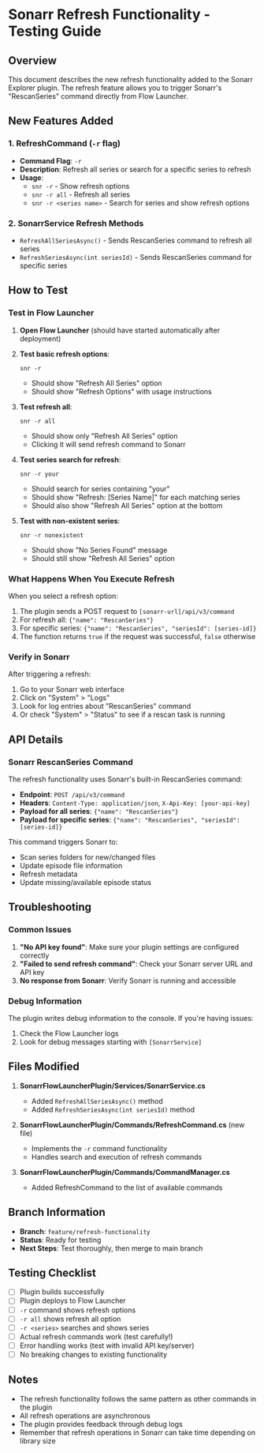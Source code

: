 # Sonarr Refresh Functionality - Testing Guide

## Overview

This document describes the new refresh functionality added to the Sonarr Explorer plugin. The refresh feature allows you to trigger Sonarr's "RescanSeries" command directly from Flow Launcher.

## New Features Added

### 1. RefreshCommand (`-r` flag)
- **Command Flag**: `-r`
- **Description**: Refresh all series or search for a specific series to refresh
- **Usage**: 
  - `snr -r` - Show refresh options
  - `snr -r all` - Refresh all series
  - `snr -r <series name>` - Search for series and show refresh options

### 2. SonarrService Refresh Methods
- `RefreshAllSeriesAsync()` - Sends RescanSeries command to refresh all series
- `RefreshSeriesAsync(int seriesId)` - Sends RescanSeries command for specific series

## How to Test

### Test in Flow Launcher

1. **Open Flow Launcher** (should have started automatically after deployment)

2. **Test basic refresh options**:
   ```
   snr -r
   ```
   - Should show "Refresh All Series" option
   - Should show "Refresh Options" with usage instructions

3. **Test refresh all**:
   ```
   snr -r all
   ```
   - Should show only "Refresh All Series" option
   - Clicking it will send refresh command to Sonarr

4. **Test series search for refresh**:
   ```
   snr -r your
   ```
   - Should search for series containing "your" 
   - Should show "Refresh: [Series Name]" for each matching series
   - Should also show "Refresh All Series" option at the bottom

5. **Test with non-existent series**:
   ```
   snr -r nonexistent
   ```
   - Should show "No Series Found" message
   - Should still show "Refresh All Series" option

### What Happens When You Execute Refresh

When you select a refresh option:
1. The plugin sends a POST request to `[sonarr-url]/api/v3/command`
2. For refresh all: `{"name": "RescanSeries"}`
3. For specific series: `{"name": "RescanSeries", "seriesId": [series-id]}`
4. The function returns `true` if the request was successful, `false` otherwise

### Verify in Sonarr

After triggering a refresh:
1. Go to your Sonarr web interface
2. Click on "System" > "Logs" 
3. Look for log entries about "RescanSeries" command
4. Or check "System" > "Status" to see if a rescan task is running

## API Details

### Sonarr RescanSeries Command

The refresh functionality uses Sonarr's built-in RescanSeries command:

- **Endpoint**: `POST /api/v3/command`
- **Headers**: `Content-Type: application/json`, `X-Api-Key: [your-api-key]`
- **Payload for all series**: `{"name": "RescanSeries"}`
- **Payload for specific series**: `{"name": "RescanSeries", "seriesId": [series-id]}`

This command triggers Sonarr to:
- Scan series folders for new/changed files
- Update episode file information
- Refresh metadata
- Update missing/available episode status

## Troubleshooting

### Common Issues

1. **"No API key found"**: Make sure your plugin settings are configured correctly
2. **"Failed to send refresh command"**: Check your Sonarr server URL and API key
3. **No response from Sonarr**: Verify Sonarr is running and accessible

### Debug Information

The plugin writes debug information to the console. If you're having issues:
1. Check the Flow Launcher logs
2. Look for debug messages starting with `[SonarrService]`

## Files Modified

1. **SonarrFlowLauncherPlugin/Services/SonarrService.cs**
   - Added `RefreshAllSeriesAsync()` method
   - Added `RefreshSeriesAsync(int seriesId)` method

2. **SonarrFlowLauncherPlugin/Commands/RefreshCommand.cs** (new file)
   - Implements the `-r` command functionality
   - Handles search and execution of refresh commands

3. **SonarrFlowLauncherPlugin/Commands/CommandManager.cs**
   - Added RefreshCommand to the list of available commands

## Branch Information

- **Branch**: `feature/refresh-functionality`
- **Status**: Ready for testing
- **Next Steps**: Test thoroughly, then merge to main branch

## Testing Checklist

- [ ] Plugin builds successfully
- [ ] Plugin deploys to Flow Launcher
- [ ] `-r` command shows refresh options
- [ ] `-r all` shows refresh all option
- [ ] `-r <series>` searches and shows series
- [ ] Actual refresh commands work (test carefully!)
- [ ] Error handling works (test with invalid API key/server)
- [ ] No breaking changes to existing functionality

## Notes

- The refresh functionality follows the same pattern as other commands in the plugin
- All refresh operations are asynchronous
- The plugin provides feedback through debug logs
- Remember that refresh operations in Sonarr can take time depending on library size 